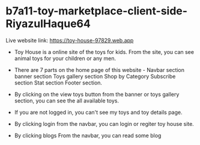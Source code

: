 # b7a11-toy-marketplace-client-side-RiyazulHaque64

Live website link: https://toy-house-97829.web.app

- Toy House is a online site of the toys for kids. From the site, you can see animal toys for your children or any men.
- There are 7 parts on the home page of this website -
  Navbar section
  banner section
  Toys gallery section
  Shop by Category
  Subscribe section
  Stat section
  Footer section.

- By clicking on the view toys button from the banner or toys gallery section, you can see the all available toys.
- If you are not logged in, you can't see my toys and toy details page.
- By clicking login from the navbar, you can login or regiter toy house site.
- By clicking blogs From the navbar, you can read some blog

